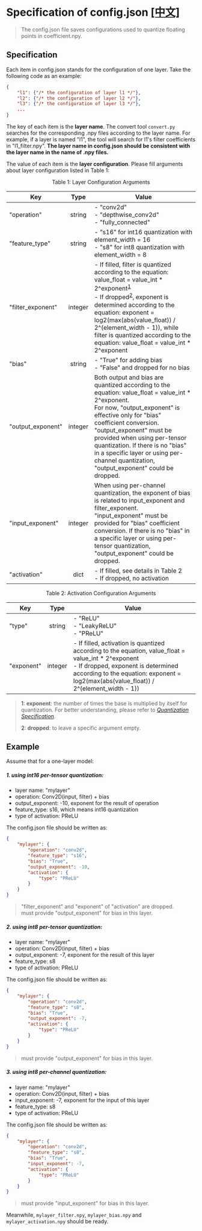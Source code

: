 # Specification of config.json [[中文]](./specification_of_config_json_cn.md)

> The config.json file saves configurations used to quantize floating points in coefficient.npy.



## Specification

Each item in config.json stands for the configuration of one layer. Take the following code as an example:

```json
{
    "l1": {"/* the configuration of layer l1 */"},
    "l2": {"/* the configuration of layer l2 */"},
    "l3": {"/* the configuration of layer l3 */"},
    ...
}
```

The key of each item is the **layer name**. The convert tool ``convert.py`` searches for the corresponding .npy files according to the layer name. For example, if a layer is named "l1", the tool will search for l1's filter coefficients in "l1_filter.npy". **The layer name in config.json should be consistent with the layer name in the name of .npy files.**



The value of each item is the **layer configuration**. Please fill arguments about layer configuration listed in Table 1:

<div align=center>Table 1: Layer Configuration Arguments</div>

| Key | Type | Value |
|---|:---:|---|
| "operation" | string | - "conv2d"<br>- "depthwise_conv2d"<br>- "fully_connected"|
| "feature_type" | string | - "s16" for int16 quantization with element_width = 16<br>- "s8" for int8 quantization with element_width = 8 |
| "filter_exponent" | integer | - If filled, filter is quantized according to the equation: value_float = value_int * 2^exponent<sup>[1](#note1)</sup><br>- If dropped<sup>[2](#note2)</sup>, exponent is determined according to the equation: exponent = log2(max(abs(value_float)) / 2^(element_width - 1)), while filter is quantized according to the equation: value_float = value_int * 2^exponent |
| "bias" | string | - "True" for adding bias<br>- "False" and dropped for no bias |
| "output_exponent" | integer | Both output and bias are quantized according to the equation: value_float = value_int * 2^exponent.<br>For now, "output_exponent" is effective only for "bias" coefficient conversion. "output_exponent" must be provided when using per-tensor quantization. If there is no "bias" in a specific layer or using per-channel quantization, "output_exponent" could be dropped. |
| "input_exponent" | integer | When using per-channel quantization, the exponent of bias is related to input_exponent and filter_exponent. <br>"input_exponent" must be provided for "bias" coefficient conversion. If there is no "bias" in a specific layer or using per-tensor quantization, "output_exponent" could be dropped. |
| "activation" | dict | - If filled, see details in Table 2<br>- If dropped, no activation |

<div align=center>Table 2: Activation Configuration Arguments</div>

| Key | Type | Value |
|---|:---:|---|
| "type" | string | - "ReLU"<br>- "LeakyReLU"<br>- "PReLU" |
| "exponent" | integer | - If filled, activation is quantized according to the equation, value_float = value_int  * 2^exponent<br>- If dropped, exponent is determined according to the equation: exponent = log2(max(abs(value_float)) / 2^(element_width - 1)) |


> <a name="note1">1</a>: **exponent**: the number of times the base is multiplied by itself for quantization. For better understanding, please refer to [*Quantization Specification*](../../docs/en/quantization_specification.md).
>
> <a name="note2">2</a>: **dropped**: to leave a specific argument empty.




## Example

Assume that for a one-layer model:

##### 1. using int16 per-tensor quantization:
- layer name: "mylayer"
- operation: Conv2D(input, filter) + bias
- output_exponent: -10, exponent for the result of operation
- feature_type: s16, which means int16 quantization
- type of activation: PReLU 

The config.json file should be written as:

```json
{
	"mylayer": {
		"operation": "conv2d",
		"feature_type": "s16",
        "bias": "True",
        "output_exponent": -10,
        "activation": {
            "type": "PReLU"
        }
	}
}
```
> "filter_exponent" and "exponent" of "activation" are dropped. <br/>
>  must provide "output_exponent" for bias in this layer.


##### 2. using int8 per-tensor quantization:
- layer name: "mylayer"
- operation: Conv2D(input, filter) + bias
- output_exponent: -7, exponent for the result of this layer
- feature_type: s8
- type of activation: PReLU 

The config.json file should be written as:

```json
{
	"mylayer": {
		"operation": "conv2d",
		"feature_type": "s8",
        "bias": "True",
        "output_exponent": -7,
        "activation": {
            "type": "PReLU"
        }
	}
}
```
> must provide "output_exponent" for bias in this layer.


##### 3. using int8 per-channel quantization:
- layer name: "mylayer"
- operation: Conv2D(input, filter) + bias
- input_exponent: -7, exponent for the input of this layer
- feature_type: s8
- type of activation: PReLU 

The config.json file should be written as:

```json
{
	"mylayer": {
		"operation": "conv2d",
		"feature_type": "s8",
        "bias": "True",
        "input_exponent": -7,
        "activation": {
            "type": "PReLU"
        }
	}
}
```
> must provide "input_exponent" for bias in this layer.

Meanwhile, `mylayer_filter.npy`, `mylayer_bias.npy` and `mylayer_activation.npy` should be ready.
